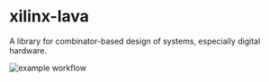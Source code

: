 # xilinx-lava
A library for combinator-based design of systems, especially digital hardware.

![example workflow](https://github.com/satnam6502/xilinx-lava/actions/workflows/haskell-ci.yml/badge.svg)
